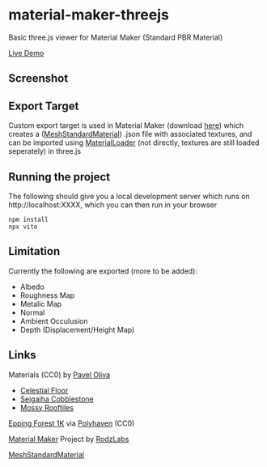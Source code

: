 # material-maker-threejs


Basic three.js viewer for Material Maker (Standard PBR Material)

[Live Demo](https://williamchange.github.io/projects/mmthreejs/)

## Screenshot


## Export Target
Custom export target is used in Material Maker (download [here](https://raw.githubusercontent.com/williamchange/material-maker-threejs/refs/heads/master/mm_target/meshstandardmat.mme)) which creates a ([MeshStandardMaterial](https://threejs.org/docs/#api/en/materials/MeshStandardMaterial)) .json file with associated textures, and can be imported using [MaterialLoader](https://threejs.org/docs/#api/en/loaders/MaterialLoader) (not directly, textures are still loaded seperately) in three.js

## Running the project

The following should give you a local development server which runs on http://localhost:XXXX, which you can then run in your browser

```text
npm install
npx vite
```

## Limitation

Currently the following are exported (more to be added):
- Albedo
- Roughness Map
- Metalic Map
- Normal
- Ambient Occulusion
- Depth (Displacement/Height Map)

## Links

Materials (CC0) by [Pavel Oliva](https://x.com/pavel_Oliva)
- [Celestial Floor](https://materialmaker.org/material?id=751)
- [Seigaiha Cobblestone](https://materialmaker.org/material?id=982)
- [Mossy Rooftiles](https://materialmaker.org/material?id=1088)

[Epping Forest 1K](https://polyhaven.com/a/epping_forest_01) via [Polyhaven](https://dev.polyhaven.com/) (CC0)

[Material Maker](https://github.com/RodZill4/material-maker/) Project by [RodzLabs](https://github.com/RodZill4)

[MeshStandardMaterial](https://threejs.org/docs/#api/en/materials/MeshStandardMaterial)